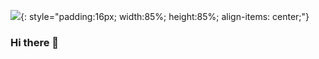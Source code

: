 ![](https://avatars.githubusercontent.com/u/117023299?v=4){: style="padding:16px; width:85%; height:85%; align-items: center;"} 

### Hi there 👋
